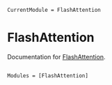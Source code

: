 ```@meta
CurrentModule = FlashAttention
```

# FlashAttention

Documentation for [FlashAttention](https://github.com/YichengDWu/FlashAttention.jl).

```@index
```

```@autodocs
Modules = [FlashAttention]
```
